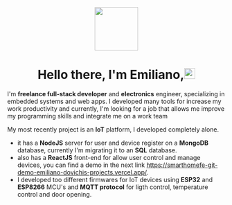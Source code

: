 <div align="center"><img src="https://github.com/Mo-Alsehli/Mo-Alsehli/assets/98949843/7b841857-16fb-422d-9297-be42e3eaf3a9" height = 100px  /></div>
<h1 align="center"> Hello there, I'm Emiliano,<img src="https://media.giphy.com/media/hvRJCLFzcasrR4ia7z/giphy.gif" width="25px"> </h1>

I'm **freelance full-stack developer** and **electronics** engineer, specializing in embedded systems and web apps.
I developed many tools for increase my work productivity and currently, I'm looking for a job that allows me improve my programming skills and integrate me on a work team

My most recently project is an **IoT** platform, I developed completely alone.
- it has a **NodeJS** server for user and device register on a **MongoDB** database, currently I'm migrating it to an **SQL** database.
- also has a **ReactJS** front-end for allow user control and manage devices, you can find a demo in the next link <https://smarthomefe-git-demo-emiliano-dovichis-projects.vercel.app/>.
- I developed too different firmwares for IoT devices using **ESP32** and **ESP8266** MCU's and **MQTT protocol** for ligth control, temperature control and door opening.
<!--
**Ing-ed/Ing-ed** is a ✨ _special_ ✨ repository because its `README.md` (this file) appears on your GitHub profile.

Here are some ideas to get you started:

- 🔭 I’m currently working on ...
- 🌱 I’m currently learning ...
- 👯 I’m looking to collaborate on ...
- 🤔 I’m looking for help with ...
- 💬 Ask me about ...
- 📫 How to reach me: ...
- 😄 Pronouns: ...
- ⚡ Fun fact: ...
-->
